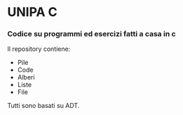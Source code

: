 # UNIPA C
### Codice su programmi ed esercizi fatti a casa in c

Il repository contiene:

- Pile
- Code
- Alberi
- Liste
- File

Tutti sono basati su ADT.